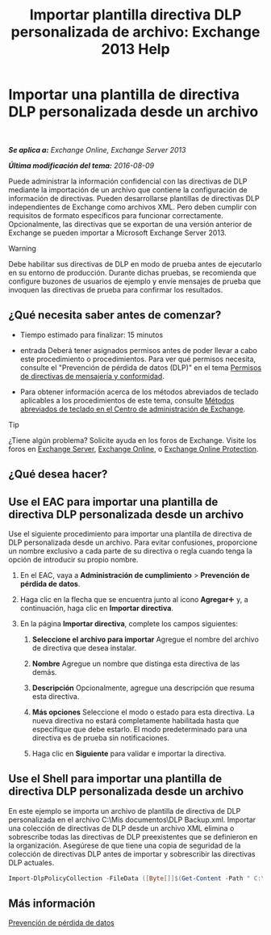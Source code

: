 ﻿---
title: 'Importar plantilla directiva DLP personalizada de archivo: Exchange 2013 Help'
TOCTitle: Importar una plantilla de directiva DLP personalizada desde un archivo
ms:assetid: 83f49dbd-f9b1-498e-b548-1529c5e1ccdb
ms:mtpsurl: https://technet.microsoft.com/es-es/library/JJ150531(v=EXCHG.150)
ms:contentKeyID: 48267680
ms.date: 04/23/2018
mtps_version: v=EXCHG.150
ms.translationtype: HT
---

# Importar una plantilla de directiva DLP personalizada desde un archivo

 

_**Se aplica a:** Exchange Online, Exchange Server 2013_

_**Última modificación del tema:** 2016-08-09_

Puede administrar la información confidencial con las directivas de DLP mediante la importación de un archivo que contiene la configuración de información de directivas. Pueden desarrollarse plantillas de directivas DLP independientes de Exchange como archivos XML. Pero deben cumplir con requisitos de formato específicos para funcionar correctamente. Opcionalmente, las directivas que se exportan de una versión anterior de Exchange se pueden importar a Microsoft Exchange Server 2013.


> [!WARNING]  
> Debe habilitar sus directivas de DLP en modo de prueba antes de ejecutarlo en su entorno de producción. Durante dichas pruebas, se recomienda que configure buzones de usuarios de ejemplo y envíe mensajes de prueba que invoquen las directivas de prueba para confirmar los resultados.



## ¿Qué necesita saber antes de comenzar?

  - Tiempo estimado para finalizar: 15 minutos

  - entrada Deberá tener asignados permisos antes de poder llevar a cabo este procedimiento o procedimientos. Para ver qué permisos necesita, consulte el "Prevención de pérdida de datos (DLP)" en el tema [Permisos de directivas de mensajería y conformidad](messaging-policy-and-compliance-permissions-exchange-2013-help.md).

  - Para obtener información acerca de los métodos abreviados de teclado aplicables a los procedimientos de este tema, consulte [Métodos abreviados de teclado en el Centro de administración de Exchange](keyboard-shortcuts-in-the-exchange-admin-center-exchange-online-protection-help.md).


> [!TIP]  
> ¿Tiene algún problema? Solicite ayuda en los foros de Exchange. Visite los foros en <A href="https://go.microsoft.com/fwlink/p/?linkid=60612">Exchange Server</A>, <A href="https://go.microsoft.com/fwlink/p/?linkid=267542">Exchange Online</A>, o <A href="https://go.microsoft.com/fwlink/p/?linkid=285351">Exchange Online Protection</A>.



## ¿Qué desea hacer?

## Use el EAC para importar una plantilla de directiva DLP personalizada desde un archivo

Use el siguiente procedimiento para importar una plantilla de directiva de DLP personalizada desde un archivo. Para evitar confusiones, proporcione un nombre exclusivo a cada parte de su directiva o regla cuando tenga la opción de introducir su propio nombre.

1.  En el EAC, vaya a **Administración de cumplimiento** \> **Prevención de pérdida de datos**.

2.  Haga clic en la flecha que se encuentra junto al icono **Agregar**![Agregar icono](images/JJ218640.c1e75329-d6d7-4073-a27d-498590bbb558(EXCHG.150).gif "Agregar icono") y, a continuación, haga clic en **Importar directiva**.

3.  En la página **Importar directiva**, complete los campos siguientes:
    
    1.  **Seleccione el archivo para importar** Agregue el nombre del archivo de directiva que desea instalar.
    
    2.  **Nombre** Agregue un nombre que distinga esta directiva de las demás.
    
    3.  **Descripción** Opcionalmente, agregue una descripción que resuma esta directiva.
    
    4.  **Más opciones** Seleccione el modo o estado para esta directiva. La nueva directiva no estará completamente habilitada hasta que especifique que debe estarlo. El modo predeterminado para una directiva es de prueba sin notificaciones.
    
    5.  Haga clic en **Siguiente** para validar e importar la directiva.

## Use el Shell para importar una plantilla de directiva DLP personalizada desde un archivo

En este ejemplo se importa un archivo de plantilla de directiva de DLP personalizada en el archivo C:\\Mis documentos\\DLP Backup.xml. Importar una colección de directivas de DLP desde un archivo XML elimina o sobrescribe todas las directivas de DLP preexistentes que se definieron en la organización. Asegúrese de que tiene una copia de seguridad de la colección de directivas DLP antes de importar y sobrescribir las directivas DLP actuales.

```powershell
Import-DlpPolicyCollection -FileData ([Byte[]]$(Get-Content -Path " C:\My Documents\DLP Backup.xml " -Encoding Byte -ReadCount 0))
```

## Más información

[Prevención de pérdida de datos](https://docs.microsoft.com/es-es/exchange/security-and-compliance/data-loss-prevention/data-loss-prevention)